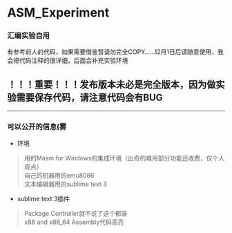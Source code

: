 # ASM_Experiment

### 汇编实验自用
有参考前人的代码，如果需要借鉴暂请勿完全COPY……12月1日后请随意使用，我会把代码注释的很详细，后面会补充实验环境  


## ！！！重要！！！发布版本未必是完全版本，因为做实验需要保存代码，请注意代码会有BUG
---
### 可以公开的信息(雾
* 环境
> 用的Masm for Windows的集成环境（出奇的难用部分功能还收费，仅个人观点）  
> 自己的机器用的emu8086  
> 文本编辑器用的sublime text 3  

* sublime text 3插件
> Package Controller就不说了这个都装  
> x86 and x86_64 Assembly代码高亮  

